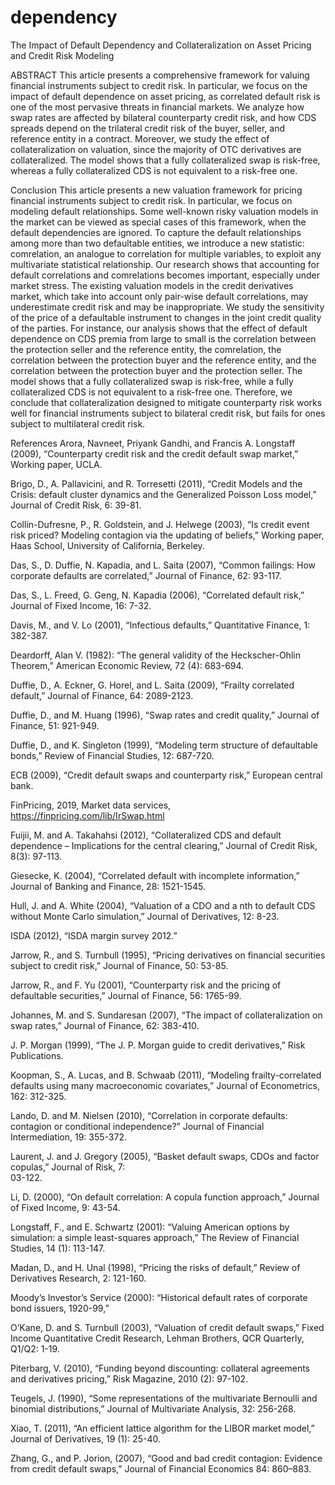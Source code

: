 # dependency
The Impact of Default Dependency and Collateralization on Asset Pricing and Credit Risk Modeling

ABSTRACT
This article presents a comprehensive framework for valuing financial instruments subject to credit risk. In particular, we focus on the impact of default dependence on asset pricing, as correlated default risk is one of the most pervasive threats in financial markets. We analyze how swap rates are affected by bilateral counterparty credit risk, and how CDS spreads depend on the trilateral credit risk of the buyer, seller, and reference entity in a contract. Moreover, we study the effect of collateralization on valuation, since the majority of OTC derivatives are collateralized. The model shows that a fully collateralized swap is risk-free, whereas a fully collateralized CDS is not equivalent to a risk-free one.

Conclusion
This article presents a new valuation framework for pricing financial instruments subject to credit risk. In particular, we focus on modeling default relationships. Some well-known risky valuation models in the market can be viewed as special cases of this framework, when the default dependencies are ignored.
To capture the default relationships among more than two defaultable entities, we introduce a new statistic: comrelation, an analogue to correlation for multiple variables, to exploit any multivariate statistical relationship. Our research shows that accounting for default correlations and comrelations becomes important, especially under market stress. The existing valuation models in the credit derivatives market, which take into account only pair-wise default correlations, may underestimate credit risk and may be inappropriate.
We study the sensitivity of the price of a defaultable instrument to changes in the joint credit quality of the parties. For instance, our analysis shows that the effect of default dependence on CDS premia from large to small is the correlation between the protection seller and the reference entity, the comrelation, the correlation between the protection buyer and the reference entity, and the correlation between the protection buyer and the protection seller.
The model shows that a fully collateralized swap is risk-free, while a fully collateralized CDS is not equivalent to a risk-free one. Therefore, we conclude that collateralization designed to mitigate counterparty risk works well for financial instruments subject to bilateral credit risk, but fails for ones subject to multilateral credit risk. 

References
Arora, Navneet, Priyank Gandhi, and Francis A. Longstaff (2009), “Counterparty credit risk and the credit default swap market,” Working paper, UCLA.

Brigo, D., A. Pallavicini, and R. Torresetti (2011), “Credit Models and the Crisis: default cluster dynamics and the Generalized Poisson Loss model,” Journal of Credit Risk, 6: 39-81.

Collin-Dufresne, P., R. Goldstein, and J. Helwege (2003), “Is credit event risk priced? Modeling contagion via the updating of beliefs,” Working paper, Haas School, University of California, Berkeley.

Das, S., D. Duffie, N. Kapadia, and L. Saita (2007), “Common failings: How corporate defaults are correlated,” Journal of Finance, 62: 93-117.

Das, S., L. Freed, G. Geng, N. Kapadia (2006), “Correlated default risk,” Journal of Fixed Income, 16: 7-32.

Davis, M., and V. Lo (2001), “Infectious defaults,” Quantitative Finance, 1: 382-387.

Deardorff, Alan V. (1982): “The general validity of the Heckscher-Ohlin Theorem,” American Economic Review, 72 (4): 683-694.

Duffie, D., A. Eckner, G. Horel, and L. Saita (2009), “Frailty correlated default,” Journal of Finance, 64: 2089-2123.

Duffie, D., and M. Huang (1996), “Swap rates and credit quality,” Journal of Finance, 51: 921-949.

Duffie, D., and K. Singleton (1999), “Modeling term structure of defaultable bonds,” Review of Financial Studies, 12: 687-720.

ECB (2009), “Credit default swaps and counterparty risk,” European central bank.

FinPricing, 2019, Market data services, https://finpricing.com/lib/IrSwap.html

Fuijii, M. and A. Takahahsi (2012), “Collateralized CDS and default dependence – Implications for the central clearing,” Journal of Credit Risk, 8(3): 97-113.

Giesecke, K. (2004), “Correlated default with incomplete information,” Journal of Banking and Finance, 28: 1521-1545.

Hull, J. and A. White (2004), “Valuation of a CDO and a nth to default CDS without Monte Carlo simulation,” Journal of Derivatives, 12: 8-23.

ISDA (2012), “ISDA margin survey 2012.”

Jarrow, R., and S. Turnbull (1995), “Pricing derivatives on financial securities subject to credit risk,” Journal of Finance, 50: 53-85.

Jarrow, R., and F. Yu (2001), “Counterparty risk and the pricing of defaultable securities,” Journal of Finance, 56: 1765-99.

Johannes, M. and S. Sundaresan (2007), “The impact of collateralization on swap rates,” Journal of Finance, 62: 383-410.

J. P. Morgan (1999), “The J. P. Morgan guide to credit derivatives,” Risk Publications.

Koopman, S., A. Lucas, and B. Schwaab (2011), “Modeling frailty-correlated defaults using many macroeconomic covariates,” Journal of Econometrics, 162: 312-325.

Lando, D. and M. Nielsen (2010), “Correlation in corporate defaults: contagion or conditional independence?” Journal of Financial Intermediation, 19: 355-372.

Laurent, J. and J. Gregory (2005), “Basket default swaps, CDOs and factor copulas,” Journal of Risk, 7:  
03-122.

Li, D. (2000), “On default correlation: A copula function approach,” Journal of Fixed Income, 9: 43-54.

Longstaff, F., and E. Schwartz (2001): “Valuing American options by simulation: a simple least-squares approach,” The Review of Financial Studies, 14 (1): 113-147.

Madan, D., and H. Unal (1998), “Pricing the risks of default,” Review of Derivatives Research, 2: 121-160.

Moody’s Investor’s Service (2000): “Historical default rates of corporate bond issuers, 1920-99,”

O’Kane, D. and S. Turnbull (2003), “Valuation of credit default swaps,” Fixed Income Quantitative Credit Research, Lehman Brothers, QCR Quarterly, Q1/Q2: 1-19.

Piterbarg, V. (2010), “Funding beyond discounting: collateral agreements and derivatives pricing,” Risk Magazine, 2010 (2): 97-102.

Teugels, J. (1990), “Some representations of the multivariate Bernoulli and binomial distributions,” Journal of Multivariate Analysis, 32: 256-268.

Xiao, T. (2011), “An efficient lattice algorithm for the LIBOR market model,” Journal of Derivatives, 19 (1): 25-40.

Zhang, G., and P. Jorion, (2007), “Good and bad credit contagion: Evidence from credit default swaps,” Journal of Financial Economics 84: 860–883.
